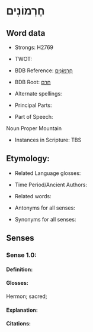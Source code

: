 # חֶרְמוֹנִים

<!-- Status: S2="NeedsEdits" -->
<!-- Lexica used for edits:   -->

## Word data

* Strongs: H2769

* TWOT: 

* BDB Reference: [חֶרְמוֹנִים](rc://en/bdb/dict/h.fv.af)

* BDB Root: [חרם](rc://en/bdb/dict/h.fv.aa)

* Alternate spellings:

* Principal Parts:

* Part of Speech:

Noun Proper Mountain

* Instances in Scripture: TBS

## Etymology:

* Related Language glosses:

* Time Period/Ancient Authors:

* Related words:

* Antonyms for all senses:

* Synonyms for all senses:

## Senses

### Sense 1.0:

#### Definition:

#### Glosses:

Hermon; sacred; 

#### Explanation:

#### Citations:



